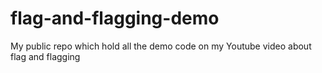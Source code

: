 # flag-and-flagging-demo
My public repo which hold all the demo code on my Youtube video about flag and flagging
